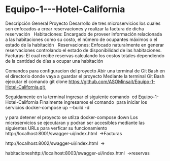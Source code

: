 # Equipo-1---Hotel-California 
Descripción General Proyecto Desarrollo de tres microservicios los cuales son enfocados a crear reservaciones y realizar la factura de dicha reservación
  
  Habitaciones: Encargado de proveer información relacionada a las habitaciones como su costo, el número de ocupantes máximos o el estado de la habitación
  
  Reservaciones: Enfocado naturalmente en generar reservaciones controlando el estado de disponibilidad de las habitaciones.
  
  Facturas: El cual recibe reservas calculando los costos totales dependiendo de la cantidad de días a ocupar una habitación 

Comandos para configuracion del proyecto Abir una terminal de Git Bash en el directorio donde vaya a guardar el proyecto Mediante la terminal Git Bash ejecutar el comando git clone https://github.com/ASOMinsait/Equipo-1-Hotel-California.git 

Seguidamente en la terminal ingresar el siguiente comando  cd Equipo-1-Hotel-California Finalmente ingresamos el comando  para iniciar los servicios docker-compose up --build -d

y para detener el proyecto se utilza docker-compose down Los microservicios se ejecutaran y podran ser accesibles mediante las siguientes URLs para verficar su funcionamiento 
http://localhost:8001/swagger-ui/index.html  ->Facturas

http://localhost:8002/swagger-ui/index.html  ->

habitacioneshttp://localhost:8003/swagger-ui/index.html  ->reservas 
